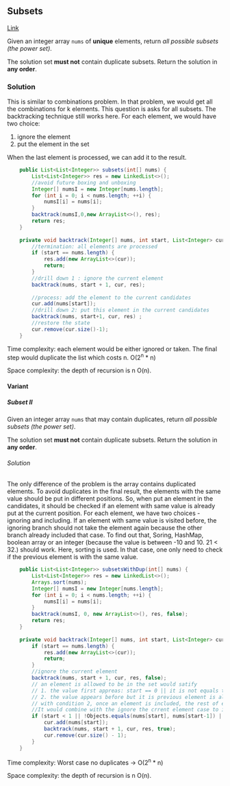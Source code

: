 ## Subsets

[Link](https://leetcode.com/problems/subsets/)

Given an integer array `nums` of **unique** elements, return *all possible subsets (the power set)*.

The solution set **must not** contain duplicate subsets. Return the solution in **any order**.

### Solution

This is similar to combinations problem. In that problem, we would get all the combinations for k elements. This question is asks for all subsets. The backtracking technique still works here. For each element, we would have two choice:

1. ignore the element
2. put the element in the set

When the last element is processed, we can add it to the result.

```java
    public List<List<Integer>> subsets(int[] nums) {
        List<List<Integer>> res = new LinkedList<>();
        //avoid future boxing and unboxing
        Integer[] numsI = new Integer[nums.length];
        for (int i = 0; i < nums.length; ++i) {
            numsI[i] = nums[i];
        }
        backtrack(numsI,0,new ArrayList<>(), res);
        return res;
    }
    
    private void backtrack(Integer[] nums, int start, List<Integer> cur, List<List<Integer>> res) {
        //termination: all elements are processed
        if (start == nums.length) {
            res.add(new ArrayList<>(cur));
            return;
        }
        //drill down 1 : ignore the current element
        backtrack(nums, start + 1, cur, res);
        
        //process: add the element to the current candidates
        cur.add(nums[start]);
        //drill down 2: put this element in the current candidates
        backtrack(nums, start+1, cur, res) ;
        //restore the state
        cur.remove(cur.size()-1);
    }
```

Time complexity: each element would be either ignored or taken. The final step would duplicate the list which costs n. O(2<sup>n</sup> * n)

Space complexity: the depth of recursion is n O(n).

#### Variant

##### Subset II

Given an integer array `nums` that may contain duplicates, return *all possible subsets (the power set)*.

The solution set **must not** contain duplicate subsets. Return the solution in **any order**.

###### Solution

The only difference of the problem is the array contains duplicated elements. To avoid duplicates in the final result, the elements with the same value should be put in different positions. So, when put an element in the candidates, it should be checked if an element with same value is already put at the current position.  For each element, we have two choices - ignoring and including. If an element with same value is visited before, the ignoring branch should not take the element again because the other branch already included that case. To find out that, Soring, HashMap, boolean array or an integer (because the value is between -10 and 10. 21 < 32.) should work. Here, sorting is used. In that case, one only need to check if the previous element is with the same value. 

```java
    public List<List<Integer>> subsetsWithDup(int[] nums) {
        List<List<Integer>> res = new LinkedList<>();
        Arrays.sort(nums);
        Integer[] numsI = new Integer[nums.length];
        for (int i = 0; i < nums.length; ++i) {
            numsI[i] = nums[i];
        }
        backtrack(numsI, 0, new ArrayList<>(), res, false);
        return res;
    }
    
    private void backtrack(Integer[] nums, int start, List<Integer> cur, List<List<Integer>> res, boolean selectedPre) {
        if (start == nums.length) {
            res.add(new ArrayList<>(cur));
            return;
        }
        //ignore the current element
        backtrack(nums, start + 1, cur, res, false);
        // an element is allowed to be in the set would satify
        // 1. the value first appreas: start == 0 || it is not equals to the previous element
        // 2. the value appears before but it is previous element is already in the candidate set
        // with condition 2, once an element is included, the rest of elements with the same value are also included
        //It would combine with the ignore the crrent element case to introduce different number of elements with the same value
        if (start < 1 || !Objects.equals(nums[start], nums[start-1]) || selectedPre) {
            cur.add(nums[start]);
            backtrack(nums, start + 1, cur, res, true);
            cur.remove(cur.size() - 1);
        }
    }
```

Time complexity: Worst case no duplicates -> O(2<sup>n</sup> * n)

Space complexity: the depth of recursion is n O(n).
